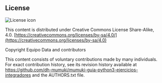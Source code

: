 ## License
![License icon](https://licensebuttons.net/l/by-sa/3.0/88x31.png)

This content is distributed under Creative Commons License Share-Alike, 4.0. [https://creativecommons.org/licenses/by-sa/4.0/](https://creativecommons.org/licenses/by-sa/4.0)

Copyright Equipo Data and contributors

This content consists of voluntary contributions made by many
individuals. For exact contribution history, see its revision history
available at https://github.com/dh-mumuki/mumuki-guia-python3-ejercicios-integradores and the AUTHORS.txt file.

